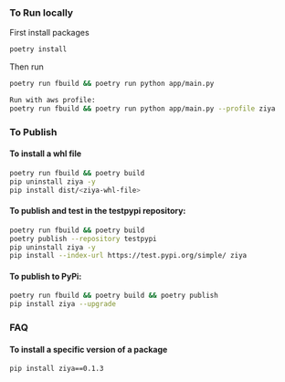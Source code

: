 ### To Run locally
First install packages
```bash
poetry install
```
Then run
```bash
poetry run fbuild && poetry run python app/main.py

Run with aws profile: 
poetry run fbuild && poetry run python app/main.py --profile ziya
```

### To Publish
#### To install a whl file
```bash
poetry run fbuild && poetry build
pip uninstall ziya -y
pip install dist/<ziya-whl-file>
```

#### To publish and test in the testpypi repository:
```bash
poetry run fbuild && poetry build
poetry publish --repository testpypi
pip uninstall ziya -y
pip install --index-url https://test.pypi.org/simple/ ziya
```
#### To publish to PyPi:
```bash
poetry run fbuild && poetry build && poetry publish
pip install ziya --upgrade
```

### FAQ
#### To install a specific version of a package
```bash
pip install ziya==0.1.3
```